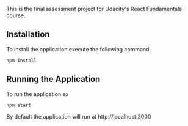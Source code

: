 This is the final assessment project for Udacity's React Fundamentals course.

## Installation
To install the application execute the following command.
```
npm install
```

## Running the Application
To run the application ex
```
npm start
```

By default the application will run at http://localhost:3000 